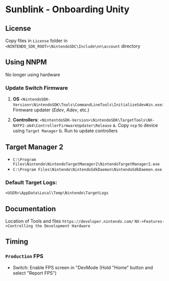 # Sunblink - Onboarding Unity

## License
Copy files in `License` folder in `<NINTENDO_SDK_ROOT>\NintendoSDC\Include\nn\account` directory



## Using NNPM
 No longer using hardware

### Update Switch Firmware

1. **OS** `<NintendoSDK-Version>\NintendoSDK\Tools\CommandLineTools\InitializeSdevWin.exe`: Firmware updater (*Edev*, *Adev*, etc.)

2. **Controllers**: `<NintentdoSDK-Version>\NintendoSDK\TargetTools\NX-NXFP2-a64\ControllerFirmwareUpdater\Release` 
    a. Copy `nsp` to device using `Target Manager`
    b. Run to update controllers

 
 ## Target Manager 2
 * `C:\Program Files\Nintendo\NintendoTargetManager2\NintendoTargetManager2.exe`
 * `C:\Program Files\Nintendo\NintendoSdkDaemon\NintendoSdkDaemon.exe`

### Default Target Logs: 
`<USER>\AppData\Local\Temp\Nintendo\TargetLogs`

## Documentation 

Location of Tools and files `https://developer.nintendo.com/` `NX->Features->Controlling the Development Hardware` 

## Timing

### `Production` FPS
* Switch: Enable FPS screen in "DevMode (Hold "Home" button and select "Report FPS")

